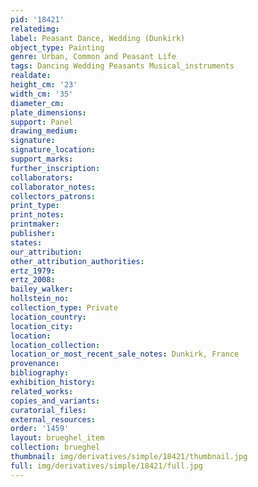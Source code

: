 ```yaml
---
pid: '18421'
relatedimg: 
label: Peasant Dance, Wedding (Dunkirk)
object_type: Painting
genre: Urban, Common and Peasant Life
tags: Dancing Wedding Peasants Musical_instruments
realdate: 
height_cm: '23'
width_cm: '35'
diameter_cm: 
plate_dimensions: 
support: Panel
drawing_medium: 
signature: 
signature_location: 
support_marks: 
further_inscription: 
collaborators: 
collaborator_notes: 
collectors_patrons: 
print_type: 
print_notes: 
printmaker: 
publisher: 
states: 
our_attribution: 
other_attribution_authorities: 
ertz_1979: 
ertz_2008: 
bailey_walker: 
hollstein_no: 
collection_type: Private
location_country: 
location_city: 
location: 
location_collection: 
location_or_most_recent_sale_notes: Dunkirk, France
provenance: 
bibliography: 
exhibition_history: 
related_works: 
copies_and_variants: 
curatorial_files: 
external_resources: 
order: '1459'
layout: brueghel_item
collection: brueghel
thumbnail: img/derivatives/simple/18421/thumbnail.jpg
full: img/derivatives/simple/18421/full.jpg
---
```

